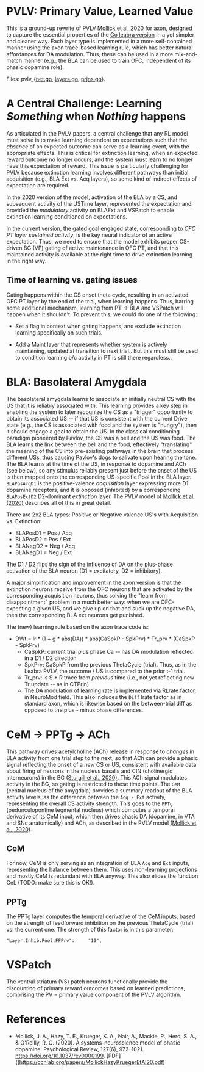 # PVLV: Primary Value, Learned Value

This is a ground-up rewrite of PVLV [Mollick et al, 2020](#references) for axon, designed to capture the essential properties of the [Go leabra version](https://github.com/emer/leabra/tree/master/pvlv) in a yet simpler and cleaner way.  Each layer type is implemented in a more self-contained manner using the axon trace-based learning rule, which has better natural affordances for DA modulation.  Thus, these can be used in a more mix-and-match manner (e.g., the BLA can be used to train OFC, independent of its phasic dopamine role).

Files: pvlv_{[net.go](axon/pvlv_net.go), [layers.go](axon/pvlv_layers.go), [prjns.go](axon/pvlv_prjns.go)}.

# A Central Challenge: Learning *Something* when *Nothing* happens

As articulated in the PVLV papers, a central challenge that any RL model must solve is to make learning dependent on expectations such that the *absence* of an expected outcome can serve as a learning event, with the appropriate effects.  This is critical for extinction learning, when an expected reward outcome no longer occurs, and the system must learn to no longer have this expectation of reward.  This issue is particularly challenging for PVLV because extinction learning involves different pathways than initial acquisition (e.g., BLA Ext vs. Acq layers), so some kind of indirect effects of expectation are required.

In the 2020 version of the model, activation of the BLA by a CS, and subsequent activity of the USTime layer, represented the expectation and provided the *modulatory* activity on BLAExt and VSPatch to enable extinction learning conditioned on expectations.

In the current version, the gated goal engaged state, corresponding to *OFC PT layer sustained activity*, is the key neural indicator of an active expectation.  Thus, we need to ensure that the model exhibits proper CS-driven BG (VP) gating of active maintenance in OFC PT, and that this maintained activity is available at the right time to drive extinction learning in the right way.

## Time of learning vs. gating issues

Gating happens within the CS onset theta cycle, resulting in an activated OFC PT layer by the end of the trial, when learning happens.  Thus, barring some additional mechanism, learning from PT -> BLA and VSPatch will happen when it shouldn't.  To prevent this, we could do one of the following:

* Set a flag in context when gating happens, and exclude extinction learning specifically on such trials.

* Add a Maint layer that represents whether system is actively maintaining, updated at transition to next trial.. But this must still be used to condition learning b/c activity in PT is still there regardless..




# BLA: Basolateral Amygdala

The basolateral amygdala learns to associate an initially neutral CS with the US that it is reliably associated with.  This learning provides a key step in enabling the system to later recognize the CS as a "trigger" opportunity to obtain its associated US -- if that US is consistent with the current Drive state (e.g., the CS is associated with food and the system is "hungry"), then it should engage a goal to obtain the US.  In the classical conditioning paradigm pioneered by Pavlov, the CS was a bell and the US was food.  The BLA learns the link between the bell and the food, effectively "translating" the meaning of the CS into pre-existing pathways in the brain that process different USs, thus causing Pavlov's dogs to salivate upon hearing the tone.  The BLA learns at the time of the US, in response to dopamine and ACh (see below), so any stimulus reliably present just before the onset of the US is then mapped onto the corresponding US-specific Pool in the BLA layer.  `BLAPosAcqD1` is the positive-valence *acquisition* layer expressing more D1 dopamine receptors, and it is opposed (inhibited) by a corresponding `BLAPosExtD2` D2-dominant *extinction* layer.  The PVLV model of [Mollick et al. (2020)](https://ccnlab.org/papers/MollickHazyKruegerEtAl20.pdf) describes all of this in great detail. 

There are 2x2 BLA types: Positive or Negative valence US's with Acquisition vs. Extinction:

* BLAPosD1 = Pos / Acq
* BLAPosD2 = Pos / Ext
* BLANegD2 = Neg / Acq
* BLANegD1 = Neg / Ext

The D1 / D2 flips the sign of the influence of DA on the plus-phase activation of the BLA neuron (D1 = excitatory, D2 = inhibitory).

A major simplification and improvement in the axon version is that the extinction neurons receive from the OFC neurons that are activated by the corresponding acquisition neurons, thus solving the "learn from disappointment" problem in a much better way: when we are OFC-expecting a given US, and we give up on that and suck up the negative DA, then the corresponding BLA ext neurons get punished.

The (new) learning rule based on the axon trace code is:

* DWt = lr * (1 + g * abs(DA)) * abs(CaSpkP - SpkPrv) * Tr_prv * (CaSpkP - SpkPrv)
    + CaSpkP: current trial plus phase Ca -- has DA modulation reflected in a D1 / D2 direction
    + SpkPrv: CaSpkP from the previous ThetaCycle (trial).  Thus, as in the Leabra PVLV, the outcome / US is compared to the prior t-1 trial.
    + Tr_prv: is S * R trace from *previous* time (i.e., not yet reflecting new Tr update -- as in CTPrjn)
    + The DA modulation of learning rate is implemented via RLrate factor, in NeuroMod field.  This also includes the `Diff` lrate factor as in standard axon, which is likewise based on the between-trial diff as opposed to the plus - minus phase differences.

# CeM -> PPTg -> ACh

This pathway drives acetylcholine (ACh) release in response to *changes* in BLA activity from one trial step to the next, so that ACh can provide a phasic signal reflecting the onset of a *new* CS or US, consistent with available data about firing of neurons in the nucleus basalis and CIN (cholinergic interneurons) in the BG [(Sturgill et al., 2020)](#references).  This ACh signal modulates activity in the BG, so gating is restricted to these time points.  The `CeM` (central nucleus of the amygdala) provides a summary readout of the BLA activity levels, as the difference between the `Acq - Ext` activity, representing the overall CS activity strength.  This goes to the `PPTg` (pedunculopontine tegmental nucleus) which computes a temporal derivative of its CeM input, which then drives phasic DA (dopamine, in VTA and SNc anatomically) and ACh, as described in the PVLV model [(Mollick et al., 2020)](#references).

## CeM

For now, CeM is only serving as an integration of BLA `Acq` and `Ext` inputs, representing the balance between them.  This uses non-learning projections and mostly CeM is redundant with BLA anyway.  This also elides the function CeL (TODO: make sure this is OK!).
    
## PPTg

The PPTg layer computes the temporal derivative of the CeM inputs, based on the strength of feedforward inhibition on the previous ThetaCycle (trial) vs. the current one.  The strength of this factor is in this parameter:
```
"Layer.Inhib.Pool.FFPrv":     "10",
```

# VSPatch

The ventral striatum (VS) patch neurons functionally provide the discounting of primary reward outcomes based on learned predictions, comprising the PV = primary value component of the PVLV algorithm.


# References

* Mollick, J. A., Hazy, T. E., Krueger, K. A., Nair, A., Mackie, P., Herd, S. A., & O'Reilly, R. C. (2020). A systems-neuroscience model of phasic dopamine. Psychological Review, 127(6), 972–1021. https://doi.org/10.1037/rev0000199.  [PDF]((https://ccnlab.org/papers/MollickHazyKruegerEtAl20.pdf)

